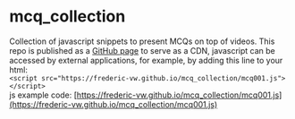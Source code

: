 # mcq_collection
Collection of javascript snippets to present MCQs on top of videos.
This repo is published as a [GitHub page](https://frederic-vw.github.io/mcq_collection/) to serve as a CDN, javascript can be accessed by external applications, for example, by adding this line to your html:  
`<script src="https://frederic-vw.github.io/mcq_collection/mcq001.js"></script>`  
js example code: [https://frederic-vw.github.io/mcq_collection/mcq001.js](https://frederic-vw.github.io/mcq_collection/mcq001.js)
